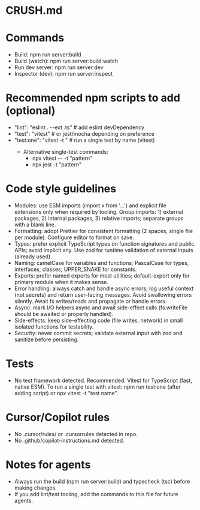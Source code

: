 # CRUSH.md

# Commands
- Build: npm run server:build
- Build (watch): npm run server:build:watch
- Run dev server: npm run server:dev
- Inspector (dev): npm run server:inspect

# Recommended npm scripts to add (optional)
- "lint": "eslint . --ext .ts"  # add eslint devDependency
- "test": "vitest"             # or jest/mocha depending on preference
- "test:one": "vitest -t <name>"  # run a single test by name (vitest)
  - Alternative single-test commands:
    - npx vitest -- -t "pattern"
    - npx jest -t "pattern"

# Code style guidelines
- Modules: use ESM imports (import x from '...') and explicit file extensions only when required by tooling. Group imports: 1) external packages, 2) internal packages, 3) relative imports; separate groups with a blank line.
- Formatting: adopt Prettier for consistent formatting (2 spaces, single file per module). Configure editor to format on save.
- Types: prefer explicit TypeScript types on function signatures and public APIs; avoid implicit any. Use zod for runtime validation of external inputs (already used).
- Naming: camelCase for variables and functions; PascalCase for types, interfaces, classes; UPPER_SNAKE for constants.
- Exports: prefer named exports for most utilities; default-export only for primary module when it makes sense.
- Error handling: always catch and handle async errors; log useful context (not secrets) and return user-facing messages. Avoid swallowing errors silently. Await fs writes/reads and propagate or handle errors.
- Async: mark I/O helpers async and await side-effect calls (fs.writeFile should be awaited or properly handled).
- Side-effects: keep side-effecting code (file writes, network) in small isolated functions for testability.
- Security: never commit secrets; validate external input with zod and sanitize before persisting.

# Tests
- No test framework detected. Recommended: Vitest for TypeScript (fast, native ESM). To run a single test with vitest: npm run test:one (after adding script) or npx vitest -t "test name".

# Cursor/Copilot rules
- No .cursor/rules/ or .cursorrules detected in repo.
- No .github/copilot-instructions.md detected.

# Notes for agents
- Always run the build (npm run server:build) and typecheck (tsc) before making changes.
- If you add lint/test tooling, add the commands to this file for future agents.